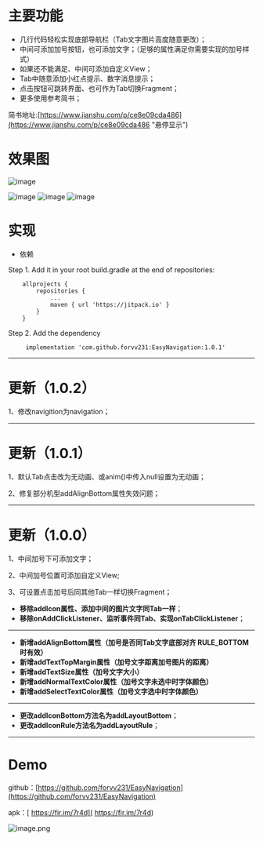 # 主要功能

- 几行代码轻松实现底部导航栏（Tab文字图片高度随意更改）；
- 中间可添加加号按钮，也可添加文字；（足够的属性满足你需要实现的加号样式）
- 如果还不能满足、中间可添加自定义View；
- Tab中随意添加小红点提示、数字消息提示；
- 点击按钮可跳转界面、也可作为Tab切换Fragment；
- 更多使用参考简书；



简书地址:[https://www.jianshu.com/p/ce8e09cda486](https://www.jianshu.com/p/ce8e09cda486 "悬停显示")


# 效果图

![image](https://github.com/forvv231/EasyNavigation/blob/master/screenshot/pre.gif)



![image](https://github.com/forvv231/EasyNavigation/blob/master/screenshot/pre5.jpg)
![image](https://github.com/forvv231/EasyNavigation/blob/master/screenshot/pre3.jpg)
![image](https://github.com/forvv231/EasyNavigation/blob/master/screenshot/pre4.jpg)


# 实现
- 依赖

Step 1. Add it in your root build.gradle at the end of repositories:
```
	allprojects {
		repositories {
			...
			maven { url 'https://jitpack.io' }
		}
	}
```
Step 2. Add the dependency
```
	 implementation 'com.github.forvv231:EasyNavigation:1.0.1'
```

---
# 更新（1.0.2）

1、修改navigition为navigation；


---
# 更新（1.0.1）

1、默认Tab点击改为无动画、或anim()中传入null设置为无动画；

2、修复部分机型addAlignBottom属性失效问题；

---
# 更新（1.0.0）

1、中间加号下可添加文字；

2、中间加号位置可添加自定义View;

3、可设置点击加号后同其他Tab一样切换Fragment；




- **移除addIcon属性、添加中间的图片文字同Tab一样**；
- **移除onAddClickListener、监听事件同Tab、实现onTabClickListener**；
------------
- **新增addAlignBottom属性（加号是否同Tab文字底部对齐  RULE_BOTTOM时有效）**
- **新增addTextTopMargin属性（加号文字距离加号图片的距离）**
- **新增addTextSize属性（加号文字大小）**
- **新增addNormalTextColor属性（加号文字未选中时字体颜色）**
- **新增addSelectTextColor属性（加号文字选中时字体颜色）**
------------
- **更改addIconBottom方法名为addLayoutBottom**；
- **更改addIconRule方法名为addLayoutRule**；



---
# Demo
github：[https://github.com/forvv231/EasyNavigation](https://github.com/forvv231/EasyNavigation)

apk：[ https://fir.im/7r4d]( https://fir.im/7r4d)

![image.png](https://upload-images.jianshu.io/upload_images/5739496-ee76fbfee10046d1.png?imageMogr2/auto-orient/strip%7CimageView2/2/w/1240)

